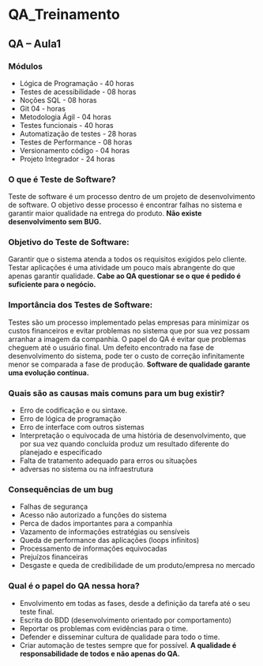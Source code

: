 # QA_Treinamento

## QA – Aula1

### Módulos
- Lógica de Programação -	40 horas
- Testes de acessibilidade -	08 horas
- Noções SQL -	08 horas
- Git	04 - horas
- Metodologia Ágil -	04 horas
- Testes funcionais -	40 horas
- Automatização de testes -	28 horas
- Testes de Performance -	08 horas
- Versionamento código -	04 horas
- Projeto Integrador -	24 horas

### O que é Teste de Software?
Teste de software é um processo dentro de um projeto de desenvolvimento de software.
O objetivo desse processo é encontrar falhas no sistema e garantir maior qualidade na entrega do produto.
**Não existe desenvolvimento sem BUG.**

### Objetivo do Teste de Software:
Garantir que o sistema atenda a todos os requisitos exigidos pelo cliente.
Testar aplicações é uma atividade um pouco mais abrangente do que apenas garantir qualidade.
**Cabe ao QA questionar se o que é pedido é suficiente para o negócio.**

### Importância dos Testes de Software:
Testes são um processo implementado pelas empresas para minimizar os custos financeiros e evitar problemas no sistema que por sua vez possam arranhar a imagem da companhia.
O papel do QA é evitar que problemas cheguem até o usuário final.
Um defeito encontrado na fase de desenvolvimento do sistema, pode ter o custo de correção infinitamente menor se comparada a fase de produção.
**Software de qualidade garante uma evolução contínua.**


### Quais são as causas mais comuns para um bug existir?
- Erro de codificação e ou sintaxe.
- Erro de lógica de programação
- Erro de interface com outros sistemas
- Interpretação o equivocada de uma história de desenvolvimento, que por sua vez quando concluída produz um resultado diferente do planejado e especificado
- Falta de tratamento adequado para erros ou situações
- adversas no sistema ou na infraestrutura

### Consequências de um bug
- Falhas de segurança
-	Acesso não autorizado a funções do sistema
- Perca de dados importantes para a companhia
- Vazamento de informações estratégias ou sensíveis
- Queda de performance das aplicações (loops infinitos)
- Processamento de informações equivocadas
- Prejuízos financeiras
- Desgaste e queda de credibilidade de um produto/empresa no mercado

### Qual é o papel do QA nessa hora? 
- Envolvimento em todas as fases, desde a definição da tarefa até o seu teste final.
- Escrita do BDD (desenvolvimento orientado por comportamento)
- Reportar os problemas com evidências para o time.
- Defender e disseminar cultura de qualidade para todo o time. 
- Criar automação de testes sempre que for possível.
**A qualidade é responsabilidade de todos e não apenas do QA.**
 	
